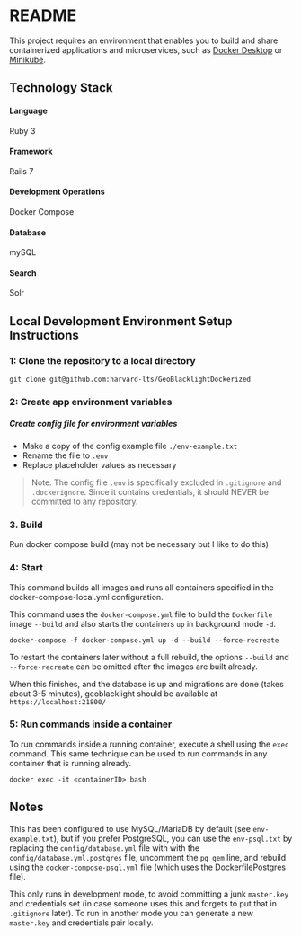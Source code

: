 # README

This project requires an environment that enables you to build and share containerized applications and microservices, such as [Docker Desktop](https://www.docker.com/products/docker-desktop/) or [Minikube](https://minikube.sigs.k8s.io/docs/start/).

## Technology Stack
#### Language
Ruby 3

#### Framework
Rails 7

#### Development Operations
Docker Compose

#### Database
mySQL

#### Search
Solr

## Local Development Environment Setup Instructions

### 1: Clone the repository to a local directory
```
git clone git@github.com:harvard-lts/GeoBlacklightDockerized
```

### 2: Create app environment variables

##### Create config file for environment variables
- Make a copy of the config example file `./env-example.txt`
- Rename the file to `.env`
- Replace placeholder values as necessary

>Note: The config file `.env` is specifically excluded in `.gitignore` and `.dockerignore`. Since it contains credentials, it should NEVER be committed to any repository.

### 3. Build

Run docker compose build (may not be necessary but I like to do this)

### 4: Start

This command builds all images and runs all containers specified in the docker-compose-local.yml configuration.


This command uses the `docker-compose.yml` file to build the `Dockerfile` image `--build` and also starts the containers `up` in background mode `-d`.

```
docker-compose -f docker-compose.yml up -d --build --force-recreate
```

To restart the containers later without a full rebuild, the options `--build` and `--force-recreate` can be omitted after the images are built already.

When this finishes, and the database is up and migrations are done (takes about 3-5 minutes), geoblacklight should be available at `https://localhost:21800/`

### 5: Run commands inside a container
To run commands inside a running container, execute a shell using the `exec` command. This same technique can be used to run commands in any container that is running already.

```
docker exec -it <containerID> bash
```

## Notes

This has been configured to use MySQL/MariaDB by default (see `env-example.txt`), but if you prefer PostgreSQL, you can use the `env-psql.txt` by replacing the `config/database.yml` file with with the `config/database.yml.postgres` file, uncomment the `pg gem` line, and rebuild using the `docker-compose-psql.yml` file (which uses the DockerfilePostgres file).

This only runs in development mode, to avoid committing a junk `master.key` and credentials set (in case someone uses this and forgets to put that in `.gitignore` later). To run in another mode you can generate a new `master.key` and credentials pair locally.
